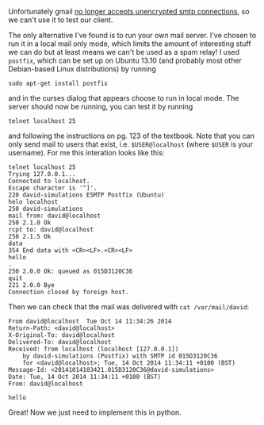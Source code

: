 Unfortunately gmail [no longer accepts unencrypted smtp connections](http://stackoverflow.com/questions/1516754/connecting-to-smtp-gmail-com-via-command-line), so we can't use it to test our client.

The only alternative I've found is to run your own mail server. I've chosen to run it in a local mail only mode, which limits the amount of interesting stuff we can do but at least means we can't be used as a spam relay! I used `postfix`, which can be set up on Ubuntu 13.10 (and probably most other Debian-based Linux distributions) by running

    sudo apt-get install postfix
    
and in the curses dialog that appears choose to run in local mode. The server should now be running, you can test it by running

    telnet localhost 25
    
and following the instructions on pg. 123 of the textbook. Note that you can only send mail to users that exist, i.e. `$USER@localhost` (where `$USER` is your username). For me this interation looks like this:

    telnet localhost 25
    Trying 127.0.0.1...
    Connected to localhost.
    Escape character is '^]'.
    220 david-simulations ESMTP Postfix (Ubuntu)
    helo localhost
    250 david-simulations
    mail from: david@localhost
    250 2.1.0 Ok
    rcpt to: david@localhost
    250 2.1.5 Ok
    data
    354 End data with <CR><LF>.<CR><LF>
    hello
    . 
    250 2.0.0 Ok: queued as 015D3120C36
    quit
    221 2.0.0 Bye
    Connection closed by foreign host.
    
Then we can check that the mail was delivered with `cat /var/mail/david`:

    From david@localhost  Tue Oct 14 11:34:26 2014
    Return-Path: <david@localhost>
    X-Original-To: david@localhost
    Delivered-To: david@localhost
    Received: from localhost (localhost [127.0.0.1])
        by david-simulations (Postfix) with SMTP id 015D3120C36
        for <david@localhost>; Tue, 14 Oct 2014 11:34:11 +0100 (BST)
    Message-Id: <20141014103421.015D3120C36@david-simulations>
    Date: Tue, 14 Oct 2014 11:34:11 +0100 (BST)
    From: david@localhost

    hello
    

Great! Now we just need to implement this in python.

